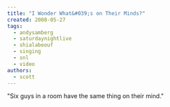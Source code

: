 ```yaml
---
title: "I Wonder What&#039;s on Their Minds?"
created: 2008-05-27
tags: 
  - andysamberg
  - saturdaynightlive
  - shialabeouf
  - singing
  - snl
  - video
authors: 
  - scott
---
```


"Six guys in a room have the same thing on their mind."

